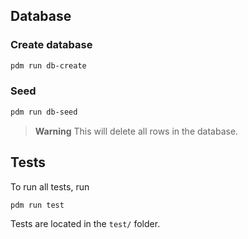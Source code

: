 ## Database

### Create database

```bash
pdm run db-create
```

### Seed

```bash
pdm run db-seed
```

> **Warning**
> This will delete all rows in the database.

## Tests

To run all tests, run

```bash
pdm run test
```

Tests are located in the `test/` folder.